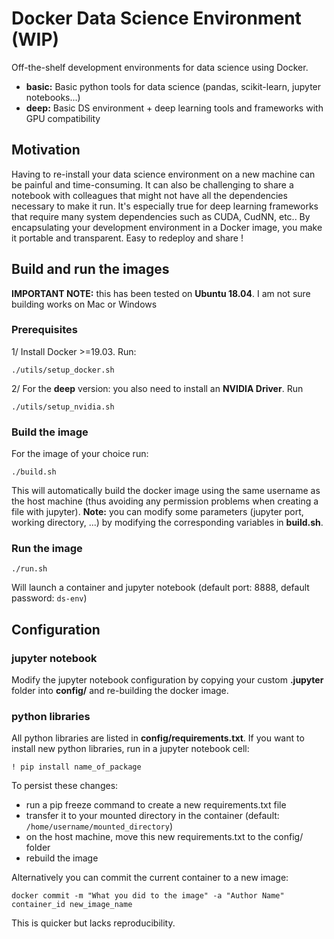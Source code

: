 # Docker Data Science Environment (WIP)

Off-the-shelf development environments for data science using Docker.
- **basic:** Basic python tools for data science (pandas, scikit-learn, jupyter notebooks...)
- **deep:** Basic DS environment + deep learning tools and frameworks with GPU compatibility

## Motivation

Having to re-install your data science environment on a new machine can be painful and time-consuming. It can also be challenging to share a notebook with colleagues that might not have all the dependencies necessary to make it run. It's especially true for deep learning frameworks that require many system dependencies such as CUDA, CudNN, etc.. By encapsulating your development environment in a Docker image, you make it portable and transparent. Easy to redeploy and share !


## Build and run the images

**IMPORTANT NOTE:** this has been tested on **Ubuntu 18.04**. I am not sure building works on Mac or Windows 

### Prerequisites

1/ Install Docker >=19.03. Run:
```
./utils/setup_docker.sh
```

2/ For the **deep** version: you also need to install an **NVIDIA Driver**. Run
```
./utils/setup_nvidia.sh
```

### Build the image

For the image of your choice run:
```
./build.sh
```

This will automatically build the docker image using the same username as the host machine (thus avoiding any permission problems when creating a file with jupyter). **Note:** you can modify some parameters  (jupyter port, working directory, ...) by modifying the corresponding variables in **build.sh**.

### Run the image

```
./run.sh
```
Will launch a container and jupyter notebook (default port: 8888, default password: `ds-env`)


## Configuration

### jupyter notebook

Modify the jupyter notebook configuration by copying your custom **.jupyter** folder into **config/** and re-building the docker image.

### python libraries

All python libraries are listed in **config/requirements.txt**. If you want to install new python libraries, run in a jupyter notebook cell:
```
! pip install name_of_package
```
To persist these changes:
* run a pip freeze command to create a new requirements.txt file
* transfer it to your mounted directory in the container (default: `/home/username/mounted_directory`)
* on the host machine, move this new requirements.txt to the config/ folder
* rebuild the image

Alternatively you can commit the current container to a new image:
```
docker commit -m "What you did to the image" -a "Author Name" container_id new_image_name
```
This is quicker but lacks reproducibility.
